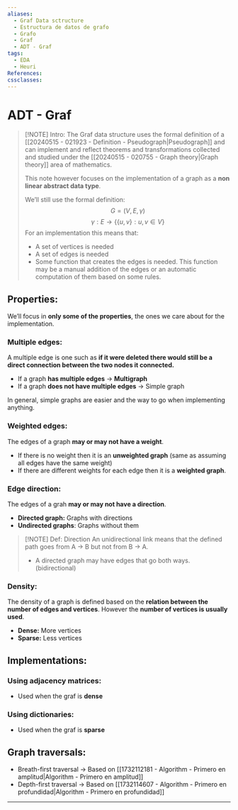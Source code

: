 ```yaml
---
aliases:
  - Graf Data sctructure
  - Estructura de datos de grafo
  - Grafo
  - Graf
  - ADT - Graf
tags:
  - EDA
  - Heuri
References: 
cssclasses:
---
```

# ADT - Graf 

> [!NOTE] Intro: 
> The Graf data structure uses the formal definition of a [[20240515 - 021923 - Definition - Pseudograph|Pseudograph]] and can implement and reflect theorems and transformations collected and studied under the  [[20240515 - 020755 - Graph theory|Graph theory]] area  of mathematics.
> 
> This note however focuses on the implementation of a graph as a **non linear abstract data type**. 
> 
> We’ll still use the formal definition:
>$$
>G = (V, E, \gamma)
>$$
>$$
>\gamma: E\rightarrow \{\{u,v\}: u,v \in V\}
>$$
>For an implementation this means that: 
>+ A set of vertices is needed
>+ A set of edges is needed
>+ Some function that creates the edges is needed. This function may be a manual addition of the edges or an automatic computation of them based on some rules. 
## Properties: 
We’ll focus in  **only some of the properties**, the ones we care about for the implementation. 
### Multiple edges: 
A multiple edge is one such as **if it were deleted there would still be a direct connection between the two nodes it connected.** 
+ If a graph **has multiple edges** → **Multigraph**
+ If a graph **does not have multiple edges** → Simple graph

In general, simple graphs are easier and the way to go when implementing anything. 
### Weighted edges: 
The edges of a graph **may or may not have a weight**. 
+ If there is no weight then it is an **unweighted graph** (same as assuming all edges have the same weight)
+ If there are different weights for each edge then it is a **weighted graph**. 
### Edge direction: 
The edges of a grah **may or may not have a direction**.  
+ **Directed graph:** Graphs with directions 
+ **Undirected graphs**: Graphs without them

> [!NOTE] Def: Direction 
> An unidirectional link means that the defined path goes from A → B but not from B → A.  
> + A directed graph may have edges that go both ways. (bidirectional)
### Density: 
The density of a graph is defined based on the **relation between the number of edges and vertices**. However the **number of vertices is usually used**. 
+ **Dense:** More vertices
+ **Sparse:** Less vertices

## Implementations: 
### Using adjacency matrices: 
+ Used when the graf is **dense**

### Using dictionaries: 
+ Used when the graf is **sparse**

## Graph traversals:
+ Breath-first traversal → Based on [[1732112181 - Algorithm - Primero en amplitud|Algorithm - Primero en amplitud]]
+ Depth-first traversal  → Based on [[1732114607 - Algorithm - Primero en profundidad|Algorithm - Primero en profundidad]]



***
